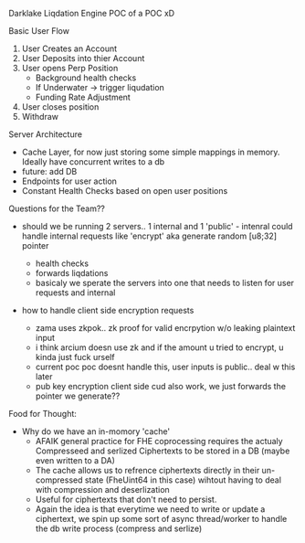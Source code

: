 Darklake Liqdation Engine POC of a POC xD

Basic User Flow 

1. User Creates an Account
2. User Deposits into thier Account
3. User opens Perp Position
    - Background health checks 
    - If Underwater -> trigger liqudation 
    - Funding Rate Adjustment
4. User closes position
5. Withdraw

Server Architecture

- Cache Layer, for now just storing some simple mappings in memory. Ideally have concurrent writes to a db
- future: add DB  
- Endpoints for user action
- Constant Health Checks based on open user positions


Questions for the Team??

- should we be running 2 servers.. 1 internal and 1 'public'
    - intenral could handle internal requests like 'encrypt' aka generate random [u8;32] pointer
    - health checks
    - forwards liqdations 
    - basicaly we sperate the servers into one that needs to listen for user requests and internal

- how to handle client side encryption requests
    - zama uses zkpok.. zk proof for valid encrpytion w/o leaking plaintext input
    - i think arcium doesn use zk and if the amount u tried to encrypt, u kinda just fuck urself
    - current poc poc doesnt handle this, user inputs is public.. deal w this later
    - pub key encryption client side cud also work, we just forwards the pointer we generate??

Food for Thought:

- Why do we have an in-momory 'cache'
    - AFAIK general practice for FHE coprocessing requires the actualy Compresseed and serlized Ciphertexts to be stored in a DB (maybe even written to a DA)
    - The cache allows us to refrence ciphertexts directly in their un-compressed state (FheUint64 in this case) wihtout having to deal with compression and deserlization 
    - Useful for ciphertexts that don't need to persist. 
    - Again the idea is that everytime we need to write or update a ciphertext, we spin up some sort of async thread/worker to handle the db write process (compress and serlize)

